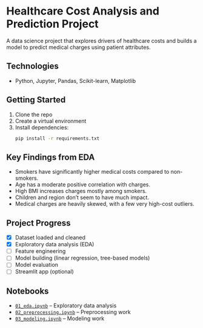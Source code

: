 # Healthcare Cost Analysis and Prediction Project

A data science project that explores drivers of healthcare costs and builds a model to predict medical charges using patient attributes.

## Technologies
- Python, Jupyter, Pandas, Scikit-learn, Matplotlib

## Getting Started
1. Clone the repo
2. Create a virtual environment
3. Install dependencies:  
   ```bash
   pip install -r requirements.txt

## Key Findings from EDA

- Smokers have significantly higher medical costs compared to non-smokers.
- Age has a moderate positive correlation with charges.
- High BMI increases charges mostly among smokers.
- Children and region don’t seem to have much impact.
- Medical charges are heavily skewed, with a few very high-cost outliers.

## Project Progress

- [x] Dataset loaded and cleaned
- [x] Exploratory data analysis (EDA)
- [ ] Feature engineering
- [ ] Model building (linear regression, tree-based models)
- [ ] Model evaluation
- [ ] Streamlit app (optional)

## Notebooks

- [`01_eda.ipynb`](./notebooks/01_eda.ipynb) – Exploratory data analysis
- [`02_preprocessing.ipynb`](./notebooks/02_preprocessing.ipynb) – Preprocessing work
- [`03_modeling.ipynb`](./notebooks/03_modeling.ipynb) – Modeling work
